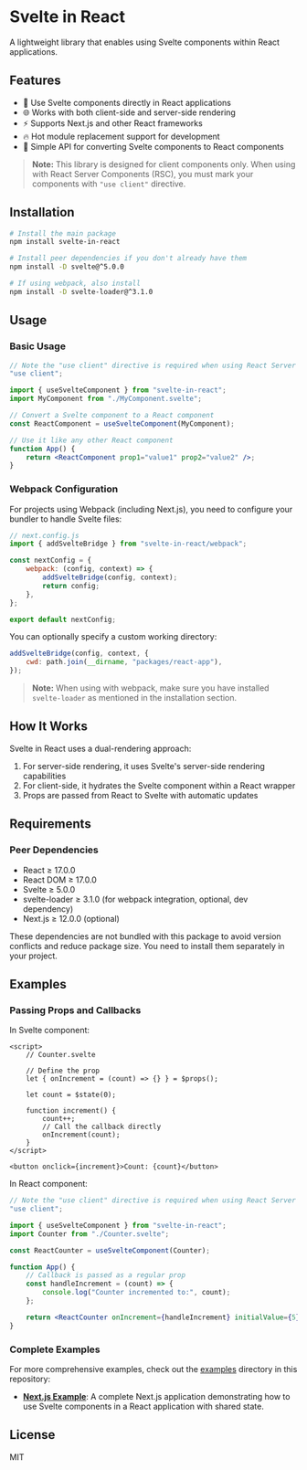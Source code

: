 # Svelte in React

A lightweight library that enables using Svelte components within React applications.

## Features

- 🔄 Use Svelte components directly in React applications
- 🌐 Works with both client-side and server-side rendering
- ⚡ Supports Next.js and other React frameworks
- 🔥 Hot module replacement support for development
- 🧩 Simple API for converting Svelte components to React components

> **Note:** This library is designed for client components only. When using with React Server Components (RSC), you must mark your components with `"use client"` directive.

## Installation

```bash
# Install the main package
npm install svelte-in-react

# Install peer dependencies if you don't already have them
npm install -D svelte@^5.0.0

# If using webpack, also install
npm install -D svelte-loader@^3.1.0
```

## Usage

### Basic Usage

```jsx
// Note the "use client" directive is required when using React Server Components
"use client";

import { useSvelteComponent } from "svelte-in-react";
import MyComponent from "./MyComponent.svelte";

// Convert a Svelte component to a React component
const ReactComponent = useSvelteComponent(MyComponent);

// Use it like any other React component
function App() {
	return <ReactComponent prop1="value1" prop2="value2" />;
}
```

### Webpack Configuration

For projects using Webpack (including Next.js), you need to configure your bundler to handle Svelte files:

```js
// next.config.js
import { addSvelteBridge } from "svelte-in-react/webpack";

const nextConfig = {
	webpack: (config, context) => {
		addSvelteBridge(config, context);
		return config;
	},
};

export default nextConfig;
```

You can optionally specify a custom working directory:

```js
addSvelteBridge(config, context, {
	cwd: path.join(__dirname, "packages/react-app"),
});
```

> **Note:** When using with webpack, make sure you have installed `svelte-loader` as mentioned in the installation section.

## How It Works

Svelte in React uses a dual-rendering approach:

1. For server-side rendering, it uses Svelte's server-side rendering capabilities
2. For client-side, it hydrates the Svelte component within a React wrapper
3. Props are passed from React to Svelte with automatic updates

## Requirements

### Peer Dependencies

- React ≥ 17.0.0
- React DOM ≥ 17.0.0
- Svelte ≥ 5.0.0
- svelte-loader ≥ 3.1.0 (for webpack integration, optional, dev dependency)
- Next.js ≥ 12.0.0 (optional)

These dependencies are not bundled with this package to avoid version conflicts and reduce package size. You need to install them separately in your project.

## Examples

### Passing Props and Callbacks

In Svelte component:

```svelte
<script>
	// Counter.svelte

	// Define the prop
	let { onIncrement = (count) => {} } = $props();

	let count = $state(0);

	function increment() {
		count++;
		// Call the callback directly
		onIncrement(count);
	}
</script>

<button onclick={increment}>Count: {count}</button>
```

In React component:

```jsx
// Note the "use client" directive is required when using React Server Components
"use client";

import { useSvelteComponent } from "svelte-in-react";
import Counter from "./Counter.svelte";

const ReactCounter = useSvelteComponent(Counter);

function App() {
	// Callback is passed as a regular prop
	const handleIncrement = (count) => {
		console.log("Counter incremented to:", count);
	};

	return <ReactCounter onIncrement={handleIncrement} initialValue={5} />;
}
```

### Complete Examples

For more comprehensive examples, check out the [examples](./examples) directory in this repository:

- **[Next.js Example](./examples/next)**: A complete Next.js application demonstrating how to use Svelte components in a React application with shared state.

## License

MIT
